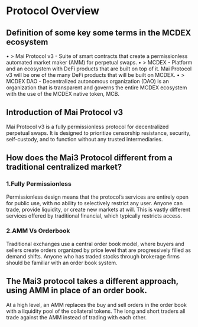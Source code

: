# Protocol Overview

## Definition of some key some terms in the MCDEX ecosystem

• > Mai Protocol v3 - Suite of smart contracts that create a permissionless automated market maker (AMM) for perpetual swaps.
• > MCDEX - Platform and an ecosystem with DeFi products that are built on top of it. Mai Protocol v3 will be one of the many DeFi products that will be built on MCDEX.
• > MCDEX DAO - Decentralized autonomous organization (DAO) is an organization that is transparent and governs the entire MCDEX ecosystem with the use of the MCDEX native token, MCB.

## Introduction of Mai Protocol v3

Mai Protocol v3 is a fully permissionless protocol for decentralized perpetual swaps. It is designed to prioritize censorship resistance, security, self-custody, and to function without any trusted intermediaries.

## How does the Mai3 Protocol different from a traditional centralized market?

### 1.Fully Permissionless

Permissionless design means that the protocol’s services are entirely open for public use, with no ability to selectively restrict any user. Anyone can trade, provide liquidity, or create new markets at will. This is vastly different services offered by traditional financial, which typically restricts access.

### 2.AMM Vs Orderbook

Traditional exchanges use a central order book model, where buyers and sellers create orders organized by price level that are progressively filled as demand shifts. Anyone who has traded stocks through brokerage firms should be familiar with an order book system.

## The Mai3 protocol takes a different approach, using AMM in place of an order book.

At a high level, an AMM replaces the buy and sell orders in the order book with a liquidity pool of the collateral tokens. The long and short traders all trade against the AMM instead of trading with each other.